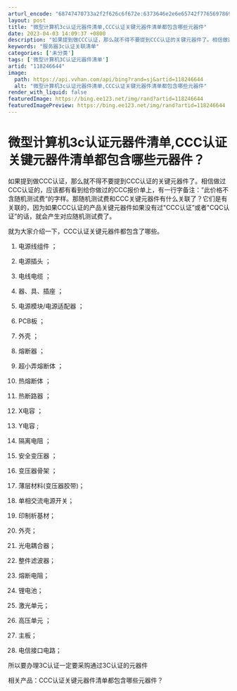 ```yaml
---
arturl_encode: "68747470733a2f2f626c6f672e:6373646e2e6e65742f77656978696e5f33353930333334302f:61727469636c652f64657461696c732f313138323436363434"
layout: post
title: "微型计算机3c认证元器件清单,CCC认证关键元器件清单都包含哪些元器件"
date: 2023-04-03 14:09:37 +0800
description: "如果提到做CCC认证，那么就不得不要提到CCC认证的关键元器件了。相信做过CCC认证的，应该都有看到"
keywords: "服务器3c认证关联清单"
categories: ['未分类']
tags: ['微型计算机3C认证元器件清单']
artid: "118246644"
image:
  path: https://api.vvhan.com/api/bing?rand=sj&artid=118246644
  alt: "微型计算机3c认证元器件清单,CCC认证关键元器件清单都包含哪些元器件"
render_with_liquid: false
featuredImage: https://bing.ee123.net/img/rand?artid=118246644
featuredImagePreview: https://bing.ee123.net/img/rand?artid=118246644
---
```


# 微型计算机3c认证元器件清单,CCC认证关键元器件清单都包含哪些元器件？

如果提到做CCC认证，那么就不得不要提到CCC认证的关键元器件了。相信做过CCC认证的，应该都有看到给你做过的CCC报价单上，有一行字备注：”此价格不含随机测试费“的字样。那随机测试费和CCC关键元器件有什么关联了？它们是有关联的，因为如果CCC认证的产品关键元器件如果没有过"CCC认证”或者"CQC认证”的话，就会产生对应随机测试费了。

就为大家介绍一下，CCC认证关键元器件都包含了哪些。

1. 电源线组件 ；

2. 电源插头 ；

3. 电线电缆 ；

4. 器、具、插座 ；

5. 电源模块/电源适配器 ；

6. PCB板 ；

7. 外壳 ；

8. 熔断器 ；

9. 超小弄熔断体 ；

10. 热熔断体 ；

11. 热断路器 ；

12. X电容 ；

13. Y电容 ;

14. 隔离电阻 ；

15. 安全变压器 ；

16. 变压器骨架 ；

17. 薄层材料(变压器胶带)；

18. 单相交流电源开关；

19. 印制析基材；

20. 外壳；

21. 光电耦合器；

22. 整件滤波器；

23. 熔断电阻；

24. 锂电池；

25. 激光单元；

26. 高压单元 ；

27. 主板；

28. 电信接口电路；

所以要办理3C认证一定要采购通过3C认证的元器件

相关产品：CCC认证关键元器件清单都包含哪些元器件？